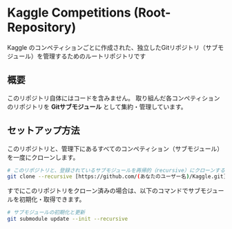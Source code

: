 # Kaggle Competitions (Root-Repository)

Kaggle のコンペティションごとに作成された、独立したGitリポジトリ（サブモジュール）を管理するためのルートリポジトリです

## 概要

このリポジトリ自体にはコードを含みません。
取り組んだ各コンペティションのリポジトリを **Gitサブモジュール** として集約・管理しています。

## セットアップ方法

このリポジトリと、管理下にあるすべてのコンペティション（サブモジュール）を一度にクローンします。

```bash
# このリポジトリと、登録されているサブモジュールを再帰的（recursive）にクローンする
git clone --recursive [https://github.com/(あなたのユーザー名)/Kaggle.git](https://github.com/(あなたのユーザー名)/Kaggle.git)
```

すでにこのリポジトリをクローン済みの場合は、以下のコマンドでサブモジュールを初期化・取得できます。

```bash
# サブモジュールの初期化と更新
git submodule update --init --recursive
```

